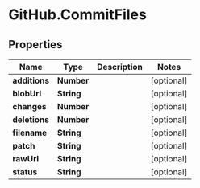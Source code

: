 # GitHub.CommitFiles

## Properties

Name | Type | Description | Notes
------------ | ------------- | ------------- | -------------
**additions** | **Number** |  | [optional] 
**blobUrl** | **String** |  | [optional] 
**changes** | **Number** |  | [optional] 
**deletions** | **Number** |  | [optional] 
**filename** | **String** |  | [optional] 
**patch** | **String** |  | [optional] 
**rawUrl** | **String** |  | [optional] 
**status** | **String** |  | [optional] 


